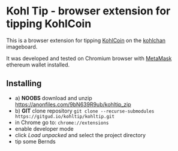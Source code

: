 # Kohl Tip - browser extension for tipping KohlCoin

This is a browser extension for tipping [KohlCoin](https://kohlcoin.net/) on the [kohlchan](https://kohlchan.net/) imageboard.

It was developed and tested on Chromium browser with [MetaMask](https://metamask.io/) ethereum wallet installed.

## Installing
- a) **NOOBS** download and unzip https://anonfiles.com/9bN639R9ub/kohltip_zip
- b) **GIT** clone repository `git clone --recurse-submodules https://gitgud.io/kohltip/kohltip.git`
- in Chrome go to: `chrome://extensions`
- enable developer mode
- click _Load unpacked_ and select the project directory
- tip some Bernds
